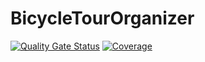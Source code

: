 # BicycleTourOrganizer

[![Quality Gate Status](https://sonarcloud.io/api/project_badges/measure?project=wodie99_BicycleTourOrganizer-backend&metric=alert_status)](https://sonarcloud.io/summary/new_code?id=wodie99_BicycleTourOrganizer-backend)
[![Coverage](https://sonarcloud.io/api/project_badges/measure?project=wodie99_BicycleTourOrganizer-backend&metric=coverage)](https://sonarcloud.io/summary/new_code?id=wodie99_BicycleTourOrganizer-backend)